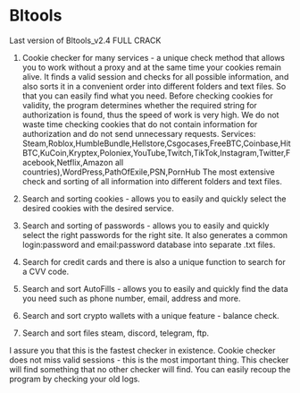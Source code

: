 # Bltools
Last version of Bltools_v2.4 FULL CRACK 

1. Cookie checker for many services - a unique check method that allows you to work without a proxy and at the same time your cookies remain alive. It finds a valid session and checks for all possible information, and also sorts it in a convenient order into different folders and text files. So that you can easily find what you need. Before checking cookies for validity, the program determines whether the required string for authorization is found, thus the speed of work is very high. We do not waste time checking cookies that do not contain information for authorization and do not send unnecessary requests.
Services: Steam,Roblox,HumbleBundle,Hellstore,Csgocases,FreeBTC,Coinbase,HitBTC,KuCoin,Kryptex,Poloniex,YouTube,Twitch,TikTok,Instagram,Twitter,Facebook,Netflix,Amazon all countries),WordPress,PathOfExile,PSN,PornHub
The most extensive check and sorting of all information into different folders and text files.

2. Search and sorting cookies - allows you to easily and quickly select the desired cookies with the desired service.

3. Search and sorting of passwords - allows you to easily and quickly select the right passwords for the right site. It also generates a common login:password and email:password database into separate .txt files.

4. Search for credit cards and there is also a unique function to search for a CVV code.

5. Search and sort AutoFills - allows you to easily and quickly find the data you need such as phone number, email, address and more.

6. Search and sort crypto wallets with a unique feature - balance check.

7. Search and sort files steam, discord, telegram, ftp.


I assure you that this is the fastest checker in existence.
Cookie checker does not miss valid sessions - this is the most important thing.
This checker will find something that no other checker will find.
You can easily recoup the program by checking your old logs.

